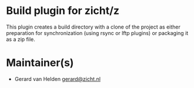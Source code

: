 # Build plugin for zicht/z

This plugin creates a build directory with a clone of the project as either
preparation for synchronization (using rsync or lftp plugins) or packaging it
as a zip file.

# Maintainer(s)
* Gerard van Helden <gerard@zicht.nl>
